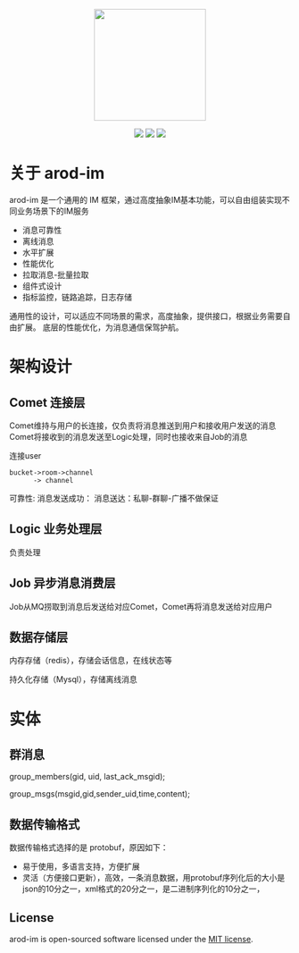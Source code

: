 <p align="center"><a><img width="200px" src="https://cdn.jsdelivr.net/gh/gqzcl/blog_image/blog/arod-im.png"/></a></p>
<p align="center">
<img src="https://img.shields.io/badge/arod--im-im-green">
<img src="https://img.shields.io/github/go-mod/go-version/gqzcl/arod-im">
<img src="https://img.shields.io/github/license/gqzcl/arod-im">
</p>

# 关于 arod-im

arod-im 是一个通用的 IM 框架，通过高度抽象IM基本功能，可以自由组装实现不同业务场景下的IM服务
- 消息可靠性
- 离线消息
- 水平扩展
- 性能优化
- 拉取消息-批量拉取
- 组件式设计
- 指标监控，链路追踪，日志存储

通用性的设计，可以适应不同场景的需求，高度抽象，提供接口，根据业务需要自由扩展。
底层的性能优化，为消息通信保驾护航。

# 架构设计

## Comet 连接层

Comet维持与用户的长连接，仅负责将消息推送到用户和接收用户发送的消息
Comet将接收到的消息发送至Logic处理，同时也接收来自Job的消息

连接user

```
bucket->room->channel
      -> channel
```

可靠性:
消息发送成功：
消息送达：私聊-群聊-广播不做保证

## Logic 业务处理层

负责处理

## Job 异步消息消费层

Job从MQ捞取到消息后发送给对应Comet，Comet再将消息发送给对应用户

## 数据存储层

内存存储（redis），存储会话信息，在线状态等

持久化存储（Mysql），存储离线消息

# 实体

## 群消息


group_members(gid, uid, last_ack_msgid);

group_msgs(msgid,gid,sender_uid,time,content);

## 数据传输格式

数据传输格式选择的是 protobuf，原因如下：

- 易于使用，多语言支持，方便扩展
- 灵活（方便接口更新），高效，一条消息数据，用protobuf序列化后的大小是json的10分之一，xml格式的20分之一，是二进制序列化的10分之一，

## License

arod-im is open-sourced software licensed under the [MIT license](./LICENSE).